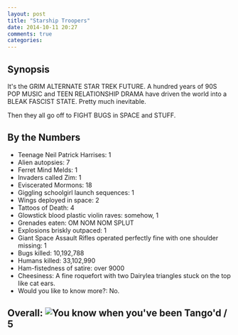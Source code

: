```yaml
---
layout: post
title: "Starship Troopers"
date: 2014-10-11 20:27
comments: true
categories: 
---
```


## Synopsis

It's the GRIM ALTERNATE STAR TREK FUTURE. A hundred years of 90S POP MUSIC and TEEN RELATIONSHIP DRAMA have driven the world into a BLEAK FASCIST STATE. Pretty much inevitable.

Then they all go off to FIGHT BUGS in SPACE and STUFF.

## By the Numbers

* Teenage Neil Patrick Harrises: 1
* Alien autopsies: 7
* Ferret Mind Melds: 1
* Invaders called Zim: 1
* Eviscerated Mormons: 18
* Giggling schoolgirl launch sequences: 1
* Wings deployed in space: 2
* Tattoos of Death: 4
* Glowstick blood plastic violin raves: somehow, 1
* Grenades eaten: OM NOM NOM SPLUT
* Explosions briskly outpaced: 1
* Giant Space Assault Rifles operated perfectly fine with one shoulder missing: 1
* Bugs killed: 10,192,788
* Humans killed: 33,102,990
* Ham-fistedness of satire: over 9000
* Cheesiness: A fine roquefort with two Dairylea triangles stuck on the top like cat ears.
* Would you like to know more?: No.

## Overall: ![You know when you've been Tango'd](https://files.ianrenton.com/sites/filmreviews/tango.png) / 5

